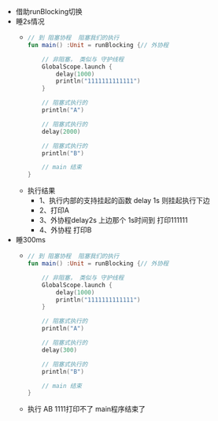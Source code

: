 - 借助runBlocking切换
- 睡2s情况
	- ```kotlin
	  // 到 阻塞协程  阻塞我们的执行
	  fun main() :Unit = runBlocking {// 外协程
	  
	      // 非阻塞， 类似与 守护线程
	      GlobalScope.launch {
	          delay(1000)
	          println("1111111111111")
	      }
	  
	      // 阻塞式执行的
	      println("A")
	  
	      // 阻塞式执行的
	      delay(2000)
	  
	      // 阻塞式执行的
	      println("B")
	  
	      // main 结束
	  }
	  ```
	- 执行结果
		- 1、执行内部的支持挂起的函数 delay 1s 则挂起执行下边
		- 2、打印A
		- 3、外协程delay2s   上边那个 1s时间到 打印111111
		- 4、外协程 打印B
- 睡300ms
	- ```kotlin
	  // 到 阻塞协程  阻塞我们的执行
	  fun main() :Unit = runBlocking {// 外协程
	  
	      // 非阻塞， 类似与 守护线程
	      GlobalScope.launch {
	          delay(1000)
	          println("1111111111111")
	      }
	  
	      // 阻塞式执行的
	      println("A")
	  
	      // 阻塞式执行的
	      delay(300)
	  
	      // 阻塞式执行的
	      println("B")
	  
	      // main 结束
	  }
	  ```
	- 执行 AB    1111打印不了 main程序结束了